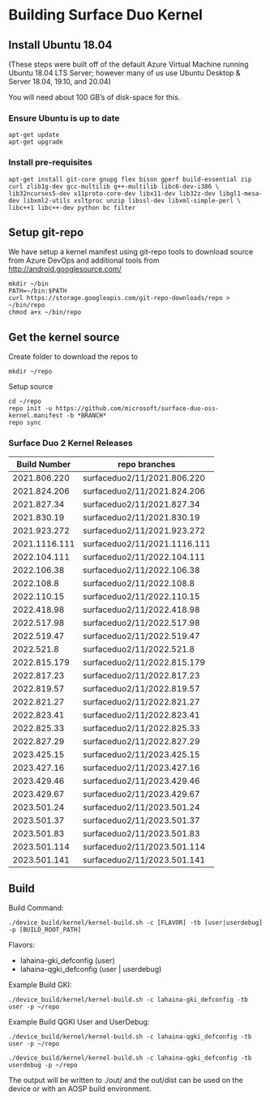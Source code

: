 # Building Surface Duo Kernel

## Install Ubuntu 18.04
(These steps were built off of the default Azure Virtual Machine running Ubuntu 18.04 LTS Server; however many of us use Ubuntu Desktop
& Server 18.04, 19.10, and 20.04)

You will need about 100 GB’s of disk-space for this.

### Ensure Ubuntu is up to date

```
apt-get update
apt-get upgrade
```

### Install pre-requisites

```
apt-get install git-core gnupg flex bison gperf build-essential zip curl zlib1g-dev gcc-multilib g++-multilib libc6-dev-i386 \
lib32ncurses5-dev x11proto-core-dev libx11-dev lib32z-dev libgl1-mesa-dev libxml2-utils xsltproc unzip libssl-dev libxml-simple-perl \
libc++1 libc++-dev python bc filter
```

## Setup git-repo

We have setup a kernel manifest using git-repo tools to download source
from Azure DevOps and additional tools from http://android.googlesource.com/

```
mkdir ~/bin
PATH=~/bin:$PATH
curl https://storage.googleapis.com/git-repo-downloads/repo > ~/bin/repo
chmod a+x ~/bin/repo
```

## Get the kernel source
Create folder to download the repos to

```
mkdir ~/repo
```

Setup source

```
cd ~/repo
repo init -u https://github.com/microsoft/surface-duo-oss-kernel.manifest -b *BRANCH*
repo sync
```

### Surface Duo 2 Kernel Releases

| Build Number | repo branches |
|-|-|
| 2021.806.220 | surfaceduo2/11/2021.806.220 |
| 2021.824.206 | surfaceduo2/11/2021.824.206 |
| 2021.827.34 | surfaceduo2/11/2021.827.34 |
| 2021.830.19 | surfaceduo2/11/2021.830.19 |
| 2021.923.272 | surfaceduo2/11/2021.923.272 |
| 2021.1116.111 | surfaceduo2/11/2021.1116.111 |
| 2022.104.111 | surfaceduo2/11/2022.104.111 |
| 2022.106.38 | surfaceduo2/11/2022.106.38 |
| 2022.108.8 | surfaceduo2/11/2022.108.8 |
| 2022.110.15 | surfaceduo2/11/2022.110.15 |
| 2022.418.98 | surfaceduo2/11/2022.418.98 |
| 2022.517.98 | surfaceduo2/11/2022.517.98 |
| 2022.519.47 | surfaceduo2/11/2022.519.47 |
| 2022.521.8 | surfaceduo2/11/2022.521.8 |
| 2022.815.179 | surfaceduo2/11/2022.815.179 |
| 2022.817.23 | surfaceduo2/11/2022.817.23 |
| 2022.819.57 | surfaceduo2/11/2022.819.57 |
| 2022.821.27 | surfaceduo2/11/2022.821.27 |
| 2022.823.41 | surfaceduo2/11/2022.823.41 |
| 2022.825.33 | surfaceduo2/11/2022.825.33 |
| 2022.827.29 | surfaceduo2/11/2022.827.29 |
| 2023.425.15 | surfaceduo2/11/2023.425.15 |
| 2023.427.16 | surfaceduo2/11/2023.427.16 |
| 2023.429.46 | surfaceduo2/11/2023.429.46 |
| 2023.429.67 | surfaceduo2/11/2023.429.67 |
| 2023.501.24 | surfaceduo2/11/2023.501.24 |
| 2023.501.37 | surfaceduo2/11/2023.501.37 |
| 2023.501.83 | surfaceduo2/11/2023.501.83 |
| 2023.501.114 | surfaceduo2/11/2023.501.114 |
| 2023.501.141 | surfaceduo2/11/2023.501.141 |

## Build

Build Command:
 ```
./device_build/kernel/kernel-build.sh -c [FLAVOR] -tb [user|userdebug] -p [BUILD_ROOT_PATH]
 ```

Flavors:
- lahaina-gki_defconfig (user)
- lahaina-qgki_defconfig (user | userdebug)
 
Example Build GKI:
```
./device_build/kernel/kernel-build.sh -c lahaina-gki_defconfig -tb user -p ~/repo
```
 
Example Build QGKI User and UserDebug:
```
./device_build/kernel/kernel-build.sh -c lahaina-qgki_defconfig -tb user -p ~/repo
```
```
./device_build/kernel/kernel-build.sh -c lahaina-qgki_defconfig -tb userdebug -p ~/repo
```

The output will be written to ./out/ and the out/dist can be used on the device or with an AOSP build environment.
